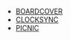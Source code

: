 * [BOARDCOVER](https://www.algospot.com/judge/problem/read/BOARDCOVER)
* [CLOCKSYNC](https://www.algospot.com/judge/problem/read/CLOCKSYNC)
* [PICNIC](https://www.algospot.com/judge/problem/read/PICNIC)